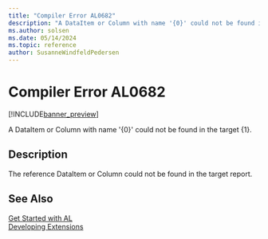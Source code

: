 ```yaml
---
title: "Compiler Error AL0682"
description: "A DataItem or Column with name '{0}' could not be found in the target {1}."
ms.author: solsen
ms.date: 05/14/2024
ms.topic: reference
author: SusanneWindfeldPedersen
---
```

[//]: # (START>DO_NOT_EDIT)
[//]: # (IMPORTANT:Do not edit any of the content between here and the END>DO_NOT_EDIT.)
[//]: # (Any modifications should be made in the .xml files in the ModernDev repo.)
# Compiler Error AL0682

[!INCLUDE[banner_preview](../includes/banner_preview.md)]

A DataItem or Column with name '{0}' could not be found in the target {1}.


## Description
The reference DataItem or Column could not be found in the target report.  

[//]: # (IMPORTANT: END>DO_NOT_EDIT)
## See Also  
[Get Started with AL](../devenv-get-started.md)  
[Developing Extensions](../devenv-dev-overview.md)  